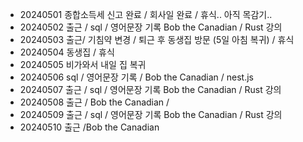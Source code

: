 - 20240501 종합소득세 신고 완료 / 회사일 완료 / 휴식.. 아직 목감기..
- 20240502 출근 / sql / 영어문장 기록 Bob the Canadian / Rust 강의
- 20240503 출근/ 기침약 변경 / 퇴근 후 동생집 방문 (5일 아침 복귀) / 휴식
- 20240504 동생집 / 휴식
- 20240505 비가와서 내일 집 복귀
- 20240506 sql / 영어문장 기록 / Bob the Canadian / nest.js
- 20240507 출근 / sql / 영어문장 기록 Bob the Canadian / Rust 강의
- 20240508 출근 / Bob the Canadian /
- 20240509 출근 / sql / 영어문장 기록 Bob the Canadian / Rust 강의
- 20240510 출근 /Bob the Canadian
